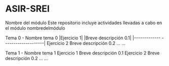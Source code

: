 # ASIR-SREI
Nombre del módulo
Este repositorio incluye actividades llevadas a cabo en el módulo nombredelmódulo


Tema 0 - Nombre tema 0
|Ejercicio 1| |Breve descripción 0.1|
|-------------  --------------------|
Ejercicio 2
Breve descripción 0.2
…
…


Tema 1 - Nombre tema 1
Ejercicio 1
Breve descripción 0.1
Ejercicio 2
Breve descripción 0.2
…
…



